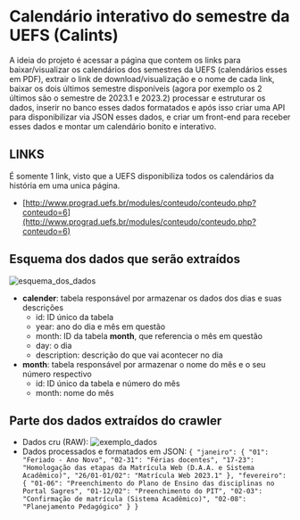 # Calendário interativo do semestre da UEFS (Calints)
A ideia do projeto é acessar a página que contem os links para baixar/visualizar os calendários dos semestres da UEFS (calendários esses em PDF), extrair o link de download/visualização e o nome de cada link, baixar os dois últimos semestre disponíveis (agora por exemplo os 2 últimos são o semestre de 2023.1 e 2023.2) processar e estruturar os dados, inserir no banco esses dados formatados e após isso criar uma API para disponibilizar via JSON esses dados, e criar um front-end para receber esses dados e montar um calendário bonito e interativo.

## LINKS
É somente 1 link, visto que a UEFS disponibiliza todos os calendários da história em uma unica página.
- [http://www.prograd.uefs.br/modules/conteudo/conteudo.php?conteudo=6](http://www.prograd.uefs.br/modules/conteudo/conteudo.php?conteudo=6)

## Esquema dos dados que serão extraídos
![esquema_dos_dados](https://github.com/KevinCerqueira/exa844-projeto-final/blob/main/banco_de_dados.png)

 - **calender**: tabela responsável por armazenar os dados dos dias e suas descrições
	 - id: ID único da tabela
	 - year: ano do dia e mês em questão
	 - month: ID da tabela **month**, que referencia o mês em questão
	 - day: o dia
	 - description: descrição do que vai acontecer no dia
 - **month**: tabela responsável por armazenar o nome do mês e o seu número respectivo
	 - id: ID único da tabela e número do mês
	 - month: nome do mês

## Parte dos dados extraídos do crawler
- Dados cru (RAW): ![exemplo_dados](https://github.com/KevinCerqueira/exa844-projeto-final/blob/main/exemplo_dados_extraidos.png)
- Dados processados e formatados em JSON:
``
{ "janeiro": { "01": "Feriado - Ano Novo", "02-31": "Férias docentes", "17-23": "Homologação das etapas da Matrícula Web (D.A.A. e Sistema Acadêmico)", "26/01-01/02": "Matrícula Web 2023.1" }, "fevereiro": { "01-06": "Preenchimento do Plano de Ensino das disciplinas no Portal Sagres", "01-12/02": "Preenchimento do PIT", "02-03": "Confirmação de matrícula (Sistema Acadêmico)", "02-08": "Planejamento Pedagógico" } }
``